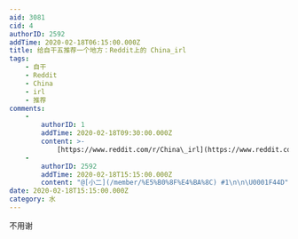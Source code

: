 ```yaml
---
aid: 3081
cid: 4
authorID: 2592
addTime: 2020-02-18T06:15:00.000Z
title: 给自干五推荐一个地方：Reddit上的 China_irl
tags:
    - 自干
    - Reddit
    - China
    - irl
    - 推荐
comments:
    -
        authorID: 1
        addTime: 2020-02-18T09:30:00.000Z
        content: >-
            [https://www.reddit.com/r/China\_irl](https://www.reddit.com/r/China_irl)
    -
        authorID: 2592
        addTime: 2020-02-18T15:15:00.000Z
        content: "@[小二](/member/%E5%B0%8F%E4%BA%8C) #1\n\n\U0001F44D"
date: 2020-02-18T15:15:00.000Z
category: 水
---
```


不用谢
